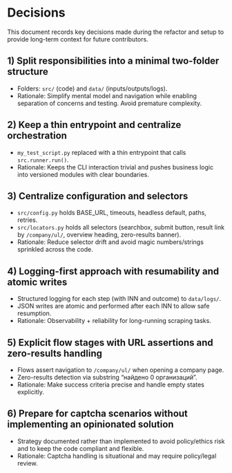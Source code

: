 # Decisions

This document records key decisions made during the refactor and setup to provide long-term context for future contributors.

## 1) Split responsibilities into a minimal two-folder structure

- Folders: `src/` (code) and `data/` (inputs/outputs/logs).
- Rationale: Simplify mental model and navigation while enabling separation of concerns and testing. Avoid premature complexity.

## 2) Keep a thin entrypoint and centralize orchestration

- `my_test_script.py` replaced with a thin entrypoint that calls `src.runner.run()`.
- Rationale: Keeps the CLI interaction trivial and pushes business logic into versioned modules with clear boundaries.

## 3) Centralize configuration and selectors

- `src/config.py` holds BASE_URL, timeouts, headless default, paths, retries.
- `src/locators.py` holds all selectors (searchbox, submit button, result link by `/company/ul/`, overview heading, zero-results banner).
- Rationale: Reduce selector drift and avoid magic numbers/strings sprinkled across the code.

## 4) Logging-first approach with resumability and atomic writes

- Structured logging for each step (with INN and outcome) to `data/logs/`.
- JSON writes are atomic and performed after each INN to allow safe resumption.
- Rationale: Observability + reliability for long-running scraping tasks.

## 5) Explicit flow stages with URL assertions and zero-results handling

- Flows assert navigation to `/company/ul/` when opening a company page.
- Zero-results detection via substring “найдено 0 организаций”.
- Rationale: Make success criteria precise and handle empty states explicitly.

## 6) Prepare for captcha scenarios without implementing an opinionated solution

- Strategy documented rather than implemented to avoid policy/ethics risk and to keep the code compliant and flexible.
- Rationale: Captcha handling is situational and may require policy/legal review.